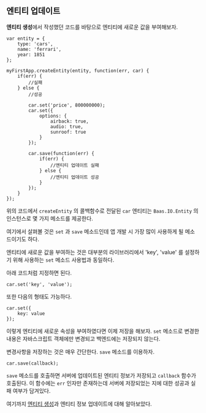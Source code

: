 ## 엔티티 업데이트

**엔티티 생성**에서 작성했던 코드를 바탕으로 엔티티에 새로운 값을 부여해보자.

```
var entity = {
	type: 'cars',
	name: 'ferrari',
	year: 1851
};

myFirstApp.createEntity(entity, function(err, car) {
	if(err) {
		//실패
	} else {
		//성공

		car.set('price', 800000000);
		car.set({
			options: {
				airback: true,
				audio: true,
				sunroof: true
			}
		});

		car.save(function(err) {
			if(err) {
				//엔티티 업데이트 실패
			} else {
				//엔티티 업데이트 성공
			}
		});
	}	
});
```

위의 코드에서 `createEntity` 의 콜백함수로 전달된 `car` 엔티티는 `Baas.IO.Entity` 의 인스턴스로 몇 가지 메소드를 제공한다.

여기에서 살펴볼 것은 `set` 과 `save` 메소드인데 앱 개발 시 가장 많이 사용하게 될 메소드이기도 하다.

엔티티에 새로운 값을 부여하는 것은 대부분의 라이브러리에서 'key', 'value' 를 설정하기 위해 사용하는 `set` 메소드 사용법과 동일하다.

아래 코드처럼 지정하면 된다.

```
car.set('key', 'value');
```

또한 다음의 형태도 가능하다.

```
car.set({
	key: value
});
```

이렇게 엔티티에 새로운 속성을 부여하였다면 이제 저장을 해보자.  `set` 메소드로 변경한 내용은 자바스크립트 객체에만 변경되고 백엔드에는 저장되지 않는다.

변경사항을 저장하는 것은 매우 간단한다. `save` 메소드를 이용하자.

```
car.save(callback);
```

`save` 메소드를 호출하면 서버에 업데이트된 엔티티 정보가 저장되고 `callback` 함수가 호출된다. 이 함수에는 `err` 인자만 존재하는데 서버에 저장되었는 지에 대한 성공과 실패 여부가 담겨있다.

여기까지 [엔티티 생성]()과 엔티티 정보 업데이트에 대해 알아보았다.